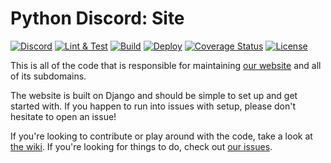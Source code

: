 # Python Discord: Site

[![Discord][12]][13]
[![Lint & Test][1]][2]
[![Build][3]][4]
[![Deploy][5]][6]
[![Coverage Status][7]][8]
[![License](https://img.shields.io/badge/license-MIT-green)](LICENSE)

This is all of the code that is responsible for maintaining [our website][9] and all of its subdomains.

The website is built on Django and should be simple to set up and get started with.
If you happen to run into issues with setup, please don't hesitate to open an issue!

If you're looking to contribute or play around with the code, take a look at [the wiki][10]. If you're looking for things to do, check out [our issues][11].

[1]: https://github.com/python-discord/site/workflows/Lint%20&%20Test/badge.svg?branch=main
[2]: https://github.com/python-discord/site/actions?query=workflow%3A%22Lint+%26+Test%22+branch%3Amain
[3]: https://github.com/python-discord/site/workflows/Build/badge.svg?branch=main
[4]: https://github.com/python-discord/site/actions?query=workflow%3A%22Build%22+branch%3Amain
[5]: https://github.com/python-discord/site/workflows/Deploy/badge.svg?branch=main
[6]: https://github.com/python-discord/site/actions?query=workflow%3A%22Deploy%22+branch%3Amain
[7]: https://coveralls.io/repos/github/python-discord/site/badge.svg?branch=main
[8]: https://coveralls.io/github/python-discord/site?branch=main
[9]: https://pythondiscord.com
[10]: https://pythondiscord.com/pages/contributing/site/
[11]: https://github.com/python-discord/site/issues
[12]: https://raw.githubusercontent.com/python-discord/branding/main/logos/badge/badge_github.svg
[13]: https://discord.gg/python
